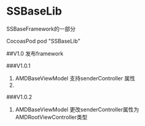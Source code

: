 # SSBaseLib
SSBaseFramework的一部分


CocoasPod 
pod "SSBaseLib"


##V1.0
发布framework


###V1.0.1
1. AMDBaseViewModel 支持senderController 属性
2. 


###V1.0.2
1. AMDBaseViewModel 更改senderController属性为AMDRootViewController类型


